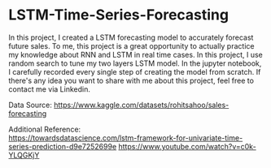 # LSTM-Time-Series-Forecasting
In this project, I created a LSTM forecasting model to accurately forecast future sales. To me, this project is a great opportunity to actually practice my knowledge about RNN and LSTM in real time cases. In this project, I use random search to tune my two layers LSTM model. In the jupyter notebook, I carefully recorded every single step of creating the model from scratch. If there's any idea you want to share with me about this project, feel free to contact me via Linkedin.

Data Source: https://www.kaggle.com/datasets/rohitsahoo/sales-forecasting

Additional Reference:  
https://towardsdatascience.com/lstm-framework-for-univariate-time-series-prediction-d9e7252699e
https://www.youtube.com/watch?v=c0k-YLQGKjY
